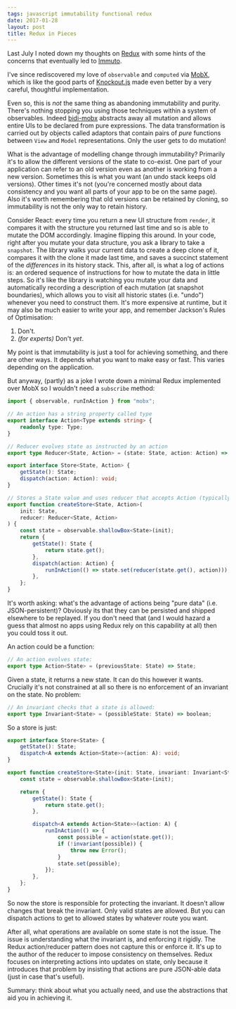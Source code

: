 ```yaml
---
tags: javascript immutability functional redux
date: 2017-01-28
layout: post
title: Redux in Pieces
---
```


Last July I noted down my thoughts on [Redux](../../2016/Good-Redux) with some hints of the concerns that eventually led to [Immuto](../../2016/Immuto/).

I've since rediscovered my love of `observable` and `computed` via [MobX](../../2016/MobX), which is like the good parts of [Knockout.js](http://knockoutjs.com) made even better by a very careful, thoughtful implementation.

Even so, this is _not_ the same thing as abandoning immutability and purity. There's nothing stopping you using those techniques within a system of observables. Indeed [bidi-mobx](https://github.com/danielearwicker/bidi-mobx) abstracts away all mutation and allows entire UIs to be declared from pure expressions. The data transformation is carried out by objects called adaptors that contain pairs of _pure_ functions between `View` and `Model` representations. Only the user gets to do mutation!

What is the advantage of modelling change through immutability? Primarily it's to allow the different versions of the state to co-exist. One part of your application can refer to an old version even as another is working from a new version. Sometimes this is what you want (an undo stack keeps old versions). Other times it's not (you're concerned mostly about data consistency and you want all parts of your app to be on the same page). Also it's worth remembering that old versions can be retained by cloning, so immutability is not the only way to retain history.

Consider React: every time you return a new UI structure from `render`, it compares it with the structure you returned last time and so is able to mutate the DOM accordingly. Imagine flipping this around. In your code, right after you mutate your data structure, you ask a library to take a `snapshot`. The library walks your current data to create a deep clone of it, compares it with the clone it made last time, and saves a succinct statement of the _differences_ in its history stack. This, after all, is what a log of actions is: an ordered sequence of instructions for how to mutate the data in little steps. So it's like the library is watching you mutate your data and automatically recording a description of each mutation (at snapshot boundaries), which allows you to visit all historic states (i.e. "undo") whenever you need to construct them. It's more expensive at runtime, but it may also be much easier to write your app, and remember Jackson's Rules of Optimisation:

1. Don't.
2. _(for experts)_ Don't _yet_.

My point is that immutability is just a tool for achieving something, and there are other ways. It depends what you want to make easy or fast. This varies depending on the application.

But anyway, (partly) as a joke I wrote down a minimal Redux implemented over MobX so I wouldn't need a `subscribe` method:

```ts
import { observable, runInAction } from "mobx";

// An action has a string property called type
export interface Action<Type extends string> {
    readonly type: Type;
}

// Reducer evolves state as instructed by an action
export type Reducer<State, Action> = (state: State, action: Action) => State;

export interface Store<State, Action> {
    getState(): State;
    dispatch(action: Action): void;
}

// Stores a State value and uses reducer that accepts Action (typically a union of Action<T> variants)
export function createStore<State, Action>(
    init: State,
    reducer: Reducer<State, Action>
) {
    const state = observable.shallowBox<State>(init);
    return {
        getState(): State {
            return state.get();
        },
        dispatch(action: Action) {
            runInAction(() => state.set(reducer(state.get(), action)));
        },
    };
}
```

It's worth asking: what's the advantage of actions being "pure data" (i.e. JSON-persistent)? Obviously its that they can be persisted and shipped elsewhere to be replayed. If you don't need that (and I would hazard a guess that almost no apps using Redux rely on this capability at all) then you could toss it out.

An action could be a function:

```ts
// An action evolves state:
export type Action<State> = (previousState: State) => State;
```

Given a state, it returns a new state. It can do this however it wants. Crucially it's not constrained at all so there is no enforcement of an invariant on the state. No problem:

```ts
// An invariant checks that a state is allowed:
export type Invariant<State> = (possibleState: State) => boolean;
```

So a store is just:

```ts
export interface Store<State> {
    getState(): State;
    dispatch<A extends Action<State>>(action: A): void;
}

export function createStore<State>(init: State, invariant: Invariant<State>) {
    const state = observable.shallowBox<State>(init);

    return {
        getState(): State {
            return state.get();
        },

        dispatch<A extends Action<State>>(action: A) {
            runInAction(() => {
                const possible = action(state.get());
                if (!invariant(possible)) {
                    throw new Error();
                }
                state.set(possible);
            });
        },
    };
}
```

So now the store is responsible for protecting the invariant. It doesn't allow changes that break the invariant. Only valid states are allowed. But you can dispatch actions to get to allowed states by whatever route you want.

After all, what operations are available on some state is not the issue. The issue is understanding what the invariant is, and enforcing it rigidly. The Redux action/reducer pattern does not capture this or enforce it. It's up to the author of the reducer to impose consistency on themselves. Redux focuses on interpreting actions into updates on state, only because it introduces that problem by insisting that actions are pure JSON-able data (just in case that's useful).

Summary: think about what you actually need, and use the abstractions that aid you in achieving it.
